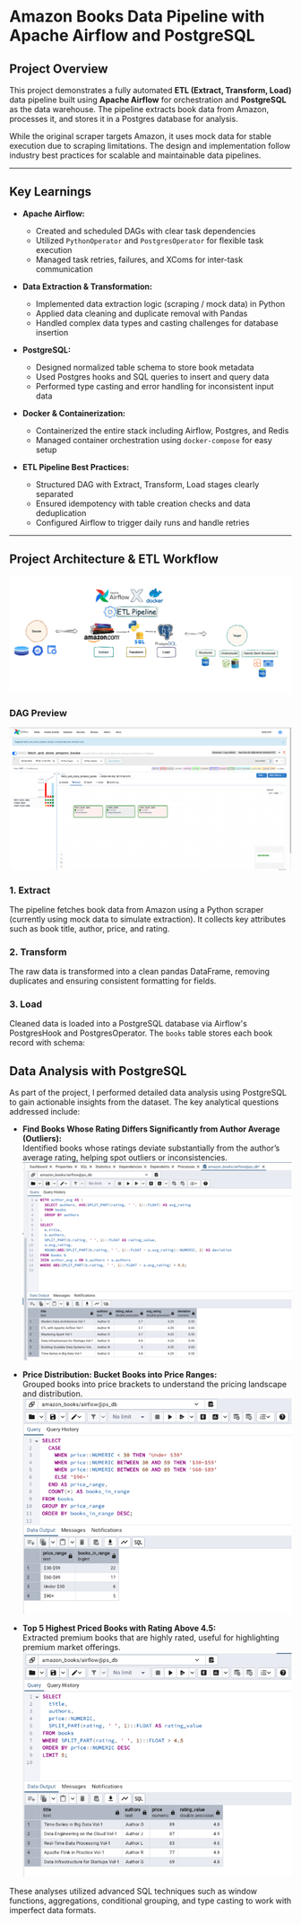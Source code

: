 # Amazon Books Data Pipeline with Apache Airflow and PostgreSQL

## Project Overview

This project demonstrates a fully automated **ETL (Extract, Transform, Load)** data pipeline built using **Apache Airflow** for orchestration and **PostgreSQL** as the data warehouse. The pipeline extracts book data from Amazon, processes it, and stores it in a Postgres database for analysis.

While the original scraper targets Amazon, it uses mock data for stable execution due to scraping limitations. The design and implementation follow industry best practices for scalable and maintainable data pipelines.

---

## Key Learnings

- **Apache Airflow:**  
  - Created and scheduled DAGs with clear task dependencies  
  - Utilized `PythonOperator` and `PostgresOperator` for flexible task execution  
  - Managed task retries, failures, and XComs for inter-task communication  

- **Data Extraction & Transformation:**  
  - Implemented data extraction logic (scraping / mock data) in Python  
  - Applied data cleaning and duplicate removal with Pandas  
  - Handled complex data types and casting challenges for database insertion  

- **PostgreSQL:**  
  - Designed normalized table schema to store book metadata  
  - Used Postgres hooks and SQL queries to insert and query data  
  - Performed type casting and error handling for inconsistent input data  

- **Docker & Containerization:**  
  - Containerized the entire stack including Airflow, Postgres, and Redis  
  - Managed container orchestration using `docker-compose` for easy setup  

- **ETL Pipeline Best Practices:**  
  - Structured DAG with Extract, Transform, Load stages clearly separated  
  - Ensured idempotency with table creation checks and data deduplication  
  - Configured Airflow to trigger daily runs and handle retries  

---

## Project Architecture & ETL Workflow
![Pipeline Diagram](images/pipeline_design.png)

### DAG Preview
![DAG Preview](images/dag.png)


### 1. Extract  
The pipeline fetches book data from Amazon using a Python scraper (currently using mock data to simulate extraction). It collects key attributes such as book title, author, price, and rating.

### 2. Transform  
The raw data is transformed into a clean pandas DataFrame, removing duplicates and ensuring consistent formatting for fields.

### 3. Load  
Cleaned data is loaded into a PostgreSQL database via Airflow's PostgresHook and PostgresOperator. The `books` table stores each book record with schema:

## Data Analysis with PostgreSQL

As part of the project, I performed detailed data analysis using PostgreSQL to gain actionable insights from the dataset. The key analytical questions addressed include:

- **Find Books Whose Rating Differs Significantly from Author Average (Outliers):**  
  Identified books whose ratings deviate substantially from the author’s average rating, helping spot outliers or inconsistencies.
![Pipeline Diagram](images/author_avg.png)

- **Price Distribution: Bucket Books into Price Ranges:**  
  Grouped books into price brackets to understand the pricing landscape and distribution.
![Pipeline Diagram](images/distribution.png)

- **Top 5 Highest Priced Books with Rating Above 4.5:**  
  Extracted premium books that are highly rated, useful for highlighting premium market offerings.
![Pipeline Diagram](images/rating_value.png)

These analyses utilized advanced SQL techniques such as window functions, aggregations, conditional grouping, and type casting to work with imperfect data formats.
